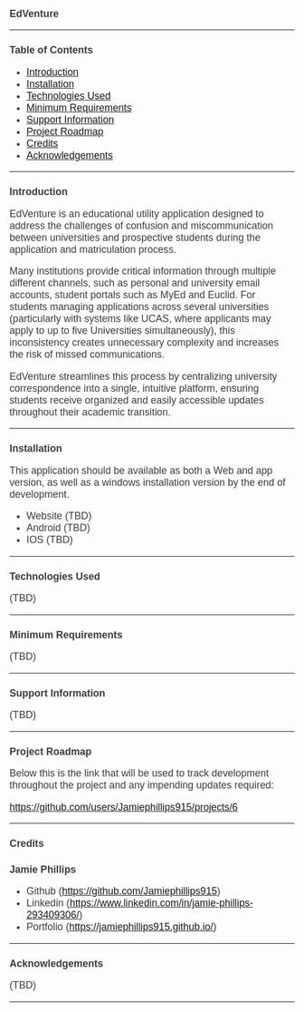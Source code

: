 # EdVenture

---
## Table of Contents

- [Introduction](#Introduction)
- [Installation](#Installation)
- [Technologies Used](#Technologies-Used)
- [Minimum Requirements](#Minimum-Requirements)
- [Support Information](#Support-Information)
- [Project Roadmap](#Project-Roadmap)
- [Credits](#Credits)
- [Acknowledgements](#Acknowledgements)

---

## Introduction 
<a id="Introduction"></a>

EdVenture is an educational utility application designed to address the
challenges of confusion and miscommunication between universities and
prospective students during the application and matriculation process.

Many institutions provide critical information through multiple different 
channels, such as personal and university email accounts,
student portals such as MyEd and Euclid. For students managing applications across several 
universities (particularly with systems like UCAS, where applicants
may apply to up to five Universities simultaneously), this inconsistency
creates unnecessary complexity and increases the risk of missed
communications.

EdVenture streamlines this process by centralizing university
correspondence into a single, intuitive platform, ensuring students
receive organized and easily accessible updates throughout
their academic transition.

---

## Installation
<a id="Installation"></a>

This application should be available as both a Web and app version, 
as well as a windows installation version by the end of development.

- Website (TBD)
- Android (TBD)
- IOS (TBD)

---

## Technologies Used
<a id="Technologies-Used"></a>

(TBD)

---

## Minimum Requirements
<a id="Minimum-Requirements"></a>

(TBD)

---

## Support Information
<a id="Support-Information"></a>

(TBD)

---

## Project Roadmap
<a id="Project-Roadmap"></a>

Below this is the link that will be used to track development throughout the project and any impending updates required:

https://github.com/users/Jamiephillips915/projects/6

---



## Credits
<a id="Credits"></a>

### Jamie Phillips
- Github (https://github.com/Jamiephillips915)
- Linkedin (https://www.linkedin.com/in/jamie-phillips-293409306/)
- Portfolio (https://jamiephillips915.github.io/)

---

## Acknowledgements
<a id="Acknowledgements"></a>

(TBD)

---


<STYLE>
* {
font-size: 1.05rem;
color: #453A3A;
font-family: "Helvetica";
}
</STYLE>
